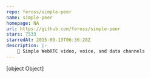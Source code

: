 ```yaml
---
repo: feross/simple-peer
name: simple-peer
homepage: NA
url: https://github.com/feross/simple-peer
stars: 7533
starredAt: 2015-09-13T06:36:28Z
description: |-
    📡 Simple WebRTC video, voice, and data channels
---
```


[object Object]
